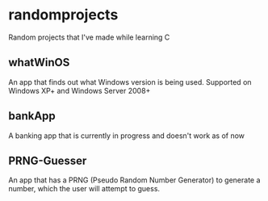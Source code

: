 # randomprojects
Random projects that I've made while learning C

## whatWinOS
An app that finds out what Windows version is being used. Supported on Windows XP+ and Windows Server 2008+


## bankApp
A banking app that is currently in progress and doesn't work as of now


## PRNG-Guesser
An app that has a PRNG (Pseudo Random Number Generator) to generate a number, which the user will attempt to guess.
